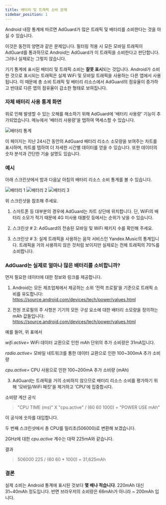 ```yaml
---
title: 배터리 및 트래픽 소비 문제
sidebar_position: 1
---
```


Android 내장 통계에 따르면 AdGuard가 많은 트래픽 및 배터리를 소비한다는 것을 아실 수 있습니다.

이것은 동전의 양면과 같은 문제입니다. 필터링 적용 시 모든 모바일 트래픽이 AdGuard를 통과하므로 Android는 AdGuard가 이 트래픽을 소비한다고 판단합니다. 그러나 실제로는 그렇지 않습니다.

기기 통계에 표시된 배터리 및 트래픽 소비는 **잘못 표시**되는 것입니다. Android가 소비한 것으로 표시되는 트래픽은 실제 WiFi 및 모바일 트래픽을 사용하는 다른 앱에서 사용됩니다. 이 때문에 총 소비 트래픽 및 배터리 리소스에서 AdGuard의 점유율이 증가하고 반대로 다른 앱의 점유율이 감소한 형태로 보여집니다.

### 자체 배터리 사용 통계 화면

위로 인해 발생할 수 있는 오해를 해소하기 위해 AdGuard에 '배터리 사용량' 기능이 추가되었습니다. 메뉴에서 '배터리 사용량'을 탭하여 액세스할 수 있습니다.

![배터리 통계](https://cdn.adguard.com/content/kb/ad_blocker/android/solving_problems/battery/batterystats.png)

이 페이지는 지난 24시간 동안의 AdGuard 배터리 리소스 소모량을 보여주는 차트를 표시하며, 차트를 탭하여 더 자세한 시간별 데이터를 얻을 수 있습니다. 또한 데이터의 숫자 분석과 간단한 기술 설명도 있습니다.

### 예시

아래 스크린샷에서 밤과 다음날 아침의 배터리 리소스 소비 통계를 볼 수 있습니다.

![배터리 1](https://cdn.adguard.com/public/Adguard/kb/PicturesEN/battery_1.png) ![배터리 2](https://cdn.adguard.com/public/Adguard/kb/PicturesEN/battery_2.png) ![배터리 3](https://cdn.adguard.com/public/Adguard/kb/PicturesEN/battery_3.png)

위 스크린샷을 참조해 주세요.

1. 스마트폰 등 대부분의 경우에 AdGuard는 차트 상단에 위치합니다. 단, WiFi의 배터리 소모가 적기 때문에 4G 미사용 태블릿 등에서는 순위가 낮을 수 있습니다.

2. 스크린샷 # 2: AdGuard의 전송된 모바일 및 WiFi 패키지 수를 확인해 주세요.

3. 스크린샷 # 3: 실제 트래픽을 사용하는 음악 서비스인 Yandex.Music의 통계입니다. 트래픽을 거의 사용하지 않은 것처럼 보이지만 실제로는 전체 트래픽의 70%를 소비합니다.

### AdGuard는 실제로 얼마나 많은 배터리를 소비합니까?

먼저 필요한 데이터에 대한 정보와 링크를 제공합니다.

1. Android는 모든 제조업체에서 제공하는 소위 ‘전력 프로필’을 기준으로 트래픽 소비를 유도합니다: <https://source.android.com/devices/tech/power/values.html>

2. 전원 프로필의 주 사항은 기기의 모든 구성 요소에 대한 배터리 소모량을 정의하는 mAh 값들입니다: <https://source.android.com/devices/tech/power/values.html>

예를 들어, 위 표에서

_wifi.active=_ WiFi 데이터 교환으로 인한 mAh 단위의 추가 소비량은 31mA입니다.

_radio.active=_ 모바일 네트워크를 통한 데이터 교환으로 인한 100~300mA 추가 소비량

_cpu.active=_ CPU 사용으로 인한 100~200mA 추가 소비량 (mAh)

3. AdGuard는 트래픽을 거의 소비하지 않으므로 배터리 리소스 소비를 평가하기 위해 '모바일/WiFi 패킷'을 제거하고 'CPU'에 집중합시다.

소비량 계산 공식
> "CPU TIME (ms)" X "cpu.active" / (60 60 1000) = "POWER USE mAh"

이 공식에 숫자를 대입합니다.

두 번째 스크린샷에서 총 CPU를 밀리초(506000)로 변환해 보겠습니다.

2GHz에 대한 _cpu.active_ 계수는 대략 225mA와 같습니다.

결과
> 506000 225 / (60 60 * 1000) = 31,625mAh

### 결론

실제 소비는 Android 통계에 표시된 것보다 **몇 배나 적습니다**. 220mAh 대신 31~40mAh 정도입니다. 반면 브라우저의 소비량은 66mAh가 아니라 ~ 200mAh 입니다.